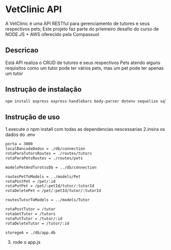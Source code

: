 # VetClinic API

A VetClinic é uma API RESTful para gerenciamento de tutores e seus respectivos pets;
Este projeto faz parte do priemeiro desafio do curso de NODE.JS + AWS oferecido pela Compassuol

## Descricao

Está API realiza o CRUD de tutores e seus respectivos Pets atendo alguns requisitos como um tutor pode ter vários pets, mas um pet pode ter apenas um tutor

## Instrução de instalação

```bash
npm install express express-handlebars body-parser dotenv sequelize sqlite3
```

## Instrução de uso

1.execute o npm install com todas as dependencias nescessarias
2.insira os dados do .env

```bash
porta = 3000
localBancodeDados = ./db/connection
rotaParaTutorsRoutes = ./routes/tutors
rotaParaPetsRoutes = ./routes/pets

modeloPetAndTurotssDb = ../db/connection

routesPetToModels = ../models/Pet
rotaPostPet = /pet/:id
rotaPutPet = /pet/:petId/tutor/:tutorId
rotaDeletePet = /pet/:petId/tutor/:tutorId

routesTutorToModels = ../models/Tutor

rotaPostTutor = /tutor
rotaGetTutor = /tutors
rotaPutTutor = /tutor/:id
rotaDeleteTutor = /tutor/:id

storegeA = ./db/app.db
```

3. rode o app.js
